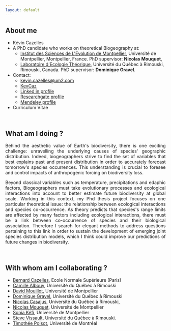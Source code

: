 ```yaml
---
layout: default
---
```



## About me

- Kévin Cazelles
- A PhD candidate who works on theoretical Biogeography at:
    - [Institut des Sciences de L'Evolution de Montpellier](http://www.isem.univ-montp2.fr), Université de Montpellier, Montpellier, France. PhD supervisor: **Nicolas Mouquet**,
    - [Laboratoire d'Ecologie Théorique](http://chaire-eec.uqar.ca), Université du Québec à Rimouski, Rimouski, Canada. PhD supervisor: **Dominique Gravel**.
- Contact:
  - <i class="fa fa-envelope"></i> [kevin.cazelles@um2.com](mailto:kevin.cazelles@um2.fr)
  - <i class="fa fa-github"></i> [KevCaz](https://github.com/KevCaz)
  - <i class="fa fa-linkedin"></i> [Linked in profile](https://www.linkedin.com/in/kevin-cazelles-51552283)
  - <i class="ai ai-researchgate-square fa-3x"></i> [Researchgate profile](https://www.researchgate.net/profile/Kevin_Cazelles)
  - <i class="ai ai-mendeley-square fa-3x"></i> [Mendeley profile](https://www.mendeley.com/profiles/kevin-cazelles/)
- Curriculum Vitae [<i class="fa fa-file-pdf-o"></i>]({{site.baseurl}}/assets/CVKC.pdf) [<i class="fa fa-download"></i>]({{site.baseurl}}/assets/CVKC.zip)

<br>

## What am I doing ?

<p style='text-align: justify;'>
Behind the aesthetic value of Earth's biodiversity, there is one exciting challenge: unravelling the underlying causes of species' geographic distribution. Indeed, biogeographers strive to find the set of variables that best explains past and present distribution in order to accurately forecast tomorrow's species occurrences. This understanding is crucial to foresee and control impacts of anthropogenic forcing on biodiversity loss.
</p>
<p style='text-align: justify;'>
Beyond classical variables such as temperature, precipitations and edaphic factors, Biogeographers must take evolutionary processes and ecological interactions into account to better estimate future biodiversity at global scale. Working in this context, my Phd thesis project focuses on one particular theoretical issue: the relationship between ecological interactions and species co-occurrence. As theory predicts that species's range limits are affected by many factors including ecological interactions, there must be a link between co-occurrence of species and their biological association. Therefore I search for elegant methods to address questions pertaining to this link in order to sustain the development of emerging joint species distribution models, which I think could improve our predictions of future changes in biodiversity.
</p>

<br>

## With whom am I collaborating ?

*   [Bernard Cazelles](http://www.biologie.ens.fr/~cazelles/bernard/Welcome.html), Ecole Normale Supérieure (Paris)
*   [Camille Albouy](http://albouycamille.free.fr/), Université du Québec à Rimouski
*   [David Mouillot](http://www.umr-marbec.fr/mouillot-david.html), Université de Montpellier
*   [Dominique Gravel](http://chaire-eec.uqar.ca/), Université du Québec à Rimouski
*   [Nicolas Casajus](http://nicolascasajus.fr), Université du Québec à Rimouski,
*   [Nicolas Mouquet](http://www.eec.univ-montp2.fr/people/nicolas-mouquet/), Université de Montpellier
*   [Sonia Kéfi](http://sonia.kefi.fr), Université de Montpellier
*   [Steve Vissault](http://www.steve-vissault.me), Université du Québec à Rimouski.
*   [Timothée Poisot](http://poisotlab.io), Université de Montréal
